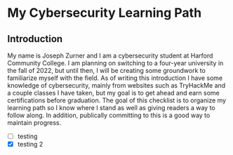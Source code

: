 # My Cybersecurity Learning Path
## Introduction
My name is Joseph Zurner and I am a cybersecurity student at Harford Community College. I am planning on switching to a four-year university in the fall of 2022, but until then, I will be creating some groundwork to familiarize myself with the field. As of writing this introduction I have some knowledge of cybersecurity, mainly from websites such as TryHackMe and a couple classes I have taken, but my goal is to get ahead and earn some certifications before graduation. The goal of this checklist is to organize my learning path so I know where I stand as well as giving readers a way to follow along. In addition, publically committing to this is a good way to maintain progress.

- [ ] testing
- [x] testing 2
